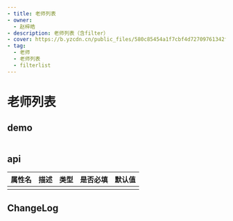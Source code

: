 ```yaml
---
- title: 老师列表
- owner:
  - 赵梓皓
- description: 老师列表（含filter）
- cover: https://b.yzcdn.cn/public_files/580c85454a1f7cbf4d72709761342f92.png
- tag:
  - 老师
  - 老师列表
  - filterlist
---
```


# 老师列表
## demo
```jsx
```
## api
| 属性名  | 描述                 | 类型                                                  | 是否必填 | 默认值               |
| ------ | ------------------- | ---------------------------------------------------- | ------- | ------------------- |
|        |                     |                                                      |         |                     |

## ChangeLog

